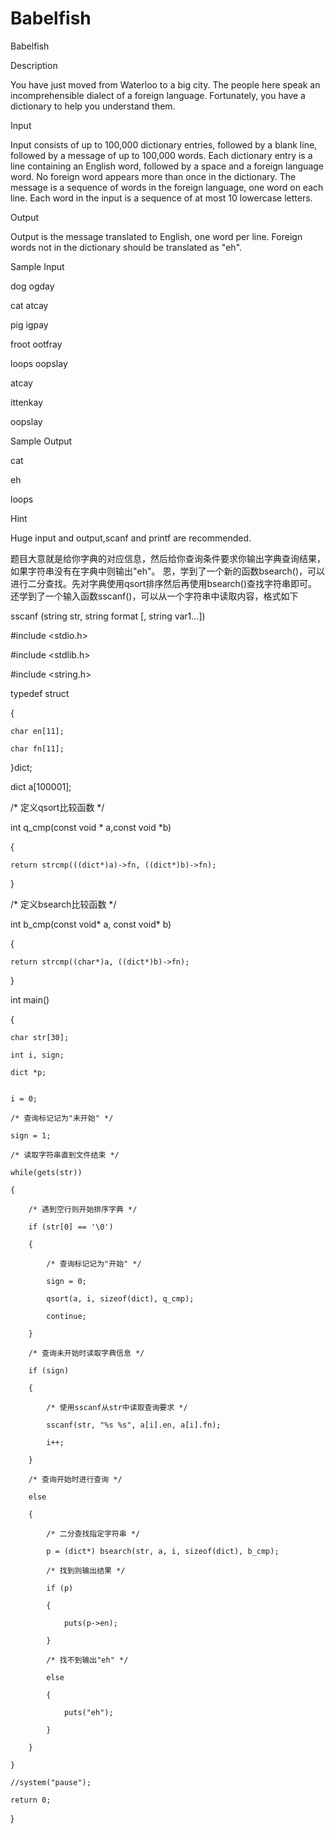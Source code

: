 # Babelfish

Babelfish

Description

You have just moved from Waterloo to a big city. The people here speak an incomprehensible dialect of a foreign language. Fortunately, you have a dictionary to help you understand them.

Input

Input consists of up to 100,000 dictionary entries, followed by a blank line, followed by a message of up to 100,000 words. Each dictionary entry is a line containing an English word, followed by a space and a foreign language word. No foreign word appears more than once in the dictionary. The message is a sequence of words in the foreign language, one word on each line. Each word in the input is a sequence of at most 10 lowercase letters.

Output

Output is the message translated to English, one word per line. Foreign words not in the dictionary should be translated as "eh".

Sample Input

dog ogday

cat atcay

pig igpay

froot ootfray

loops oopslay

atcay

ittenkay

oopslay

Sample Output

cat

eh

loops

Hint

Huge input and output,scanf and printf are recommended.

题目大意就是给你字典的对应信息，然后给你查询条件要求你输出字典查询结果，如果字符串没有在字典中则输出"eh"。
恩，学到了一个新的函数bsearch()，可以进行二分查找。先对字典使用qsort排序然后再使用bsearch()查找字符串即可。
还学到了一个输入函数sscanf()，可以从一个字符串中读取内容，格式如下

sscanf (string str, string format [, string var1...])


#include <stdio.h>

#include <stdlib.h>

#include <string.h>

 
typedef struct

{

	char en[11];
  
	char fn[11];
  
}dict;

 
dict a[100001];
 
 
/* 定义qsort比较函数 */

int q_cmp(const void * a,const void *b)

{

    return strcmp(((dict*)a)->fn, ((dict*)b)->fn);
    
}

 
/* 定义bsearch比较函数 */

int b_cmp(const void* a, const void* b)

{

    return strcmp((char*)a, ((dict*)b)->fn);
    
}

 
int main()

{

	char str[30];
  
	int i, sign;
  
	dict *p;
  
 
	i = 0;
  
	/* 查询标记记为"未开始" */
  
	sign = 1;
  
	/* 读取字符串直到文件结束 */
  
	while(gets(str))
  
	{
  
		/* 遇到空行则开始排序字典 */
    
		if (str[0] == '\0')
    
		{
    
			/* 查询标记记为"开始" */
      
			sign = 0;
      
			qsort(a, i, sizeof(dict), q_cmp);
      
			continue;
      
		}
    
		/* 查询未开始时读取字典信息 */
    
		if (sign)
    
		{
    
			/* 使用sscanf从str中读取查询要求 */
      
			sscanf(str, "%s %s", a[i].en, a[i].fn);
      
			i++;
      
		}
    
		/* 查询开始时进行查询 */
    
		else
    
		{
    
			/* 二分查找指定字符串 */
      
			p = (dict*) bsearch(str, a, i, sizeof(dict), b_cmp);
      
			/* 找到则输出结果 */
      
			if (p)
      
			{
      
				puts(p->en);
        
			}
      
			/* 找不到输出"eh" */
      
			else
      
			{
      
				puts("eh");
        
			}
      
		}
    
	}
  
	//system("pause");
  
	return 0;
  
}

